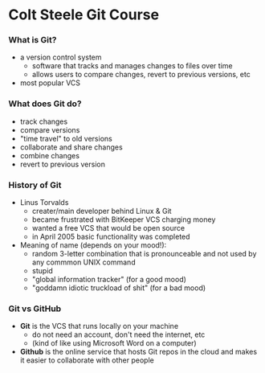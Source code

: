 # Colt Steele Git Course

### **What is Git?**
- a version control system
  - software that tracks and manages changes to files over time
  - allows users to compare changes, revert to previous versions, etc
- most popular VCS

### **What does Git do?**
- track changes
- compare versions
- "time travel" to old versions
- collaborate and share changes
- combine changes
- revert to previous version

### **History of Git**
- Linus Torvalds
  - creater/main developer behind Linux & Git
  - became frustrated with BitKeeper VCS charging money
  - wanted a free VCS that would be open source
  - in April 2005 basic functionality was completed
- Meaning of name (depends on your mood!):
  - random 3-letter combination that is pronounceable and not used by any commmon UNIX command
  - stupid
  - "global information tracker" (for a good mood)
  - "goddamn idiotic truckload of shit" (for a bad mood)

### **Git vs GitHub**
- **Git** is the VCS that runs locally on your machine
  - do not need an account, don't need the internet, etc 
  - (kind of like using Microsoft Word on a computer)
- **Github** is the online service that hosts Git repos in the cloud and makes it easier to collaborate with other people
  


